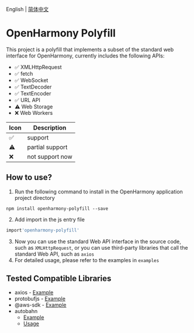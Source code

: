 English | [简体中文](./README-zh.md)
# OpenHarmony Polyfill
This project is a polyfill that implements a subset of the standard web interface for OpenHarmony, currently includes the following APIs:
* ✅ XMLHttpRequest
* ✅ fetch
* ✅ WebSocket
* ✅ TextDecoder
* ✅ TextEncoder
* ✅ URL API
* ⚠️ Web Storage
* ❌ Web Workers

| Icon | Description |
| ---- | ---- |
|✅|support|
|⚠️|partial support|
|❌|not support now|

## How to use?

1. Run the following command to install in the OpenHarmony application project directory
```
npm install openharmony-polyfill --save
```
2. Add import in the js entry file
```js
import'openharmony-polyfill'
```
3. Now you can use the standard Web API interface in the source code, such as `XMLHttpRequest`, or you can use third-party libraries that call the standard Web API, such as `axios`
4. For detailed usage, please refer to the examples in `examples`
   
## Tested Compatible Libraries
* axios - [Example](examples/sdk7-demo/entry/src/main/ets/default/pages/network.ets)
* protobufjs - [Example](examples/sdk7-demo/entry/src/main/ets/default/pages/protobuf.ets)
* @aws-sdk - [Example](examples/sdk7-demo/entry/src/main/ets/default/pages/network.ets)
* autobahn 
    * [Example](examples/sdk7-demo/entry/src/main/ets/default/pages/autobahn.ets)
    * [Usage](examples/sdk7-demo/readme.md)